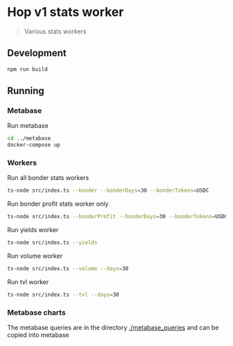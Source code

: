 # Hop v1 stats worker

> Various stats workers

## Development

```sh
npm run build
```

## Running

### Metabase

Run metabase

```sh
cd ../metabase
docker-compose up
```

### Workers

Run all bonder stats workers

```sh
ts-node src/index.ts --bonder --bonderDays=30 --bonderTokens=USDC
```

Run bonder profit stats worker only

```sh
ts-node src/index.ts --bonderProfit --bonderDays=30 --bonderTokens=USDC
```

Run yields worker

```sh
ts-node src/index.ts --yields
```

Run volume worker

```sh
ts-node src/index.ts --volume --days=30
```

Run tvl worker

```sh
ts-node src/index.ts --tvl --days=30
```

### Metabase charts

The metabase queries are in the directory [./metabase_queries](./metabase_queries) and can be copied into metabase
